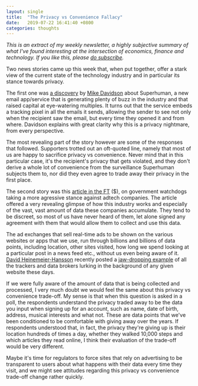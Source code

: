 ```yaml
---
layout: single
title:  "The Privacy vs Convenience Fallacy"
date:   2019-07-22 16:41:40 +0800
categories: thoughts
---
```


_This is an extract of my weekly newsletter, a highly subjective summary of what I've found interesting at the intersection of economics, finance and technology. If you like this, please [do subscribe](https://buttondown.email/fpaulus)._

Two news stories came up this week that, when put together, offer a stark view of the current state of the technology industry and in particular its stance towards privacy. 
 
The first one was [a discovery](https://mikeindustries.com/blog/archive/2019/06/superhuman-is-spying-on-you) by [Mike Davidson](http://twitter.com/mikeindustries) about Superhuman, a new email app/service that is generating plenty of buzz in the industry and that raised capital at eye-watering multiples. It turns out that the service embeds a tracking pixel in all the emails it sends, allowing the sender to see not only when the recipient saw the email, but every time they opened it and from where. Davidson explains with great clarity why this is a privacy nightmare, from every perspective. 

The most revealing part of the story however are some of the responses that followed. Supporters trotted out an oft-quoted line, namely that most of us are happy to sacrifice privacy vs convenience. Never mind that in this particular case, it's the recipient's privacy that gets violated, and they don't derive a whole lot of convenience from the surveillance Superhuman subjects them to, nor did they even agree to trade away their privacy in the first place. 

The second story was this [article in the FT](https://www.ft.com/content/39d565b0-9e42-11e9-9c06-a4640c9feebb) ($), on government watchdogs taking a more agressive stance against adtech companies. The article offered a very revealing glimpse of how this industry works and especially of the vast, vast amount of data these companies accumulate. They tend to be discreet, so most of us have never heard of them, let alone signed any agreement with them that would allow them to collect and use this data. 

The ad exchanges that sell real-time ads to be shown on the various websites or apps that we use, run through billions and billions of data points, including location, other sites visited, how long we spend looking at a particular post in a news feed etc., without us even being aware of it. [David Heinemeier-Hansson](http://twitter.com/dhh) recently posted a [jaw-dropping example](https://twitter.com/dhh/status/1145596508148043776/video/1) of all the trackers and data brokers lurking in the background of any given website these days. 

If we were fully aware of the amount of data that is being collected and processed, I very much doubt we would feel the same about this privacy vs convenience trade-off. My sense is that when this question is asked in a poll, the respondents understand the privacy traded away to be the data you input when signing up for an account, such as name, date of birth, address, musical interests and what not. These are data points that we've been conditioned to be comfortable with giving away over the years. If respondents understood that, in fact, the privacy they're giving up is their location hundreds of times a day, whether they walked 10,000 steps and which articles they read online, I think their evaluation of the trade-off would be very different. 

Maybe it's time for regulators to force sites that rely on advertising to be transparent to users about what happens with their data every time they visit, and we might see attitudes regarding this privacy vs convenience trade-off change rather quickly.